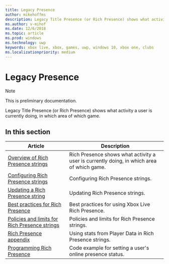```yaml
---
title: Legacy Presence
author: mikehoffms
description: Legacy Title Presence (or Rich Presence) shows what activity a user is currently doing, in which area of which game.
ms.author: v-mihof
ms.date: 12/6/2018
ms.topic: article
ms.prod: windows
ms.technology: uwp
keywords: xbox live, xbox, games, uwp, windows 10, xbox one, clubs
ms.localizationpriority: medium
---
```


# Legacy Presence

> [!NOTE]
> This is preliminary documentation.

Legacy Title Presence (or Rich Presence) shows what activity a user is currently doing, in which area of which game.


## In this section

| Article | Description |
|---------|-------------|
| [Overview of Rich Presence strings](../../../../social-platform/rich-presence-strings/rich-presence-strings-overview.md) | Rich Presence shows what activity a user is currently doing, in which area of which game. |
| [Configuring Rich Presence strings](../../../../social-platform/rich-presence-strings/rich-presence-strings-configuration.md) | Configuring Rich Presence strings. |
| [Updating a Rich Presence string](../../../../social-platform/rich-presence-strings/rich-presence-strings-updating-strings.md) | Updating Rich Presence strings. |
| [Best practices for Rich Presence](../../../../social-platform/rich-presence-strings/rich-presence-strings-best-practices.md) | Best practices for using Xbox Live Rich Presence. |
| [Policies and limits for Rich Presence strings](../../../../social-platform/rich-presence-strings/rich-presence-strings-policies-and-limitations.md) | Policies and limits for Rich Presence strings. |
| [Rich Presence appendix](../../../../social-platform/rich-presence-strings/rich-presence-strings-appendix.md) | Using stats from Player Data in Rich Presence strings. |
| [Programming Rich Presence](../../../../social-platform/rich-presence-strings/programming-rich-presence.md) | Code example for setting a user's online presence status. |
